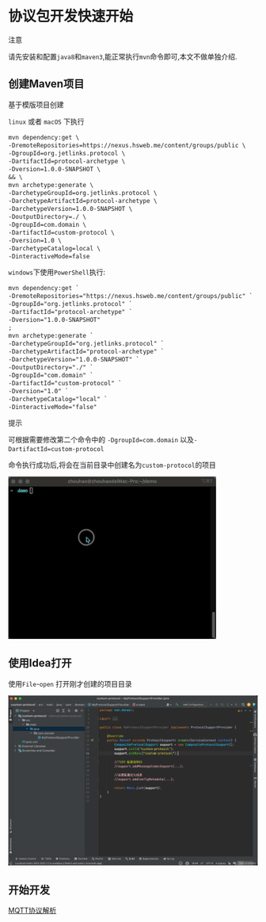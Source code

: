 # 协议包开发快速开始


<div class='explanation warning'>
  <p class='explanation-title-warp'>
    <span class='iconfont icon-jinggao explanation-icon'></span>
    <span class='explanation-title font-weight'>注意</span>
  </p>

请先安装和配置`java8`和`maven3`,能正常执行`mvn`命令即可,本文不做单独介绍.

</div>

## 创建Maven项目

基于模版项目创建

`linux` 或者 `macOS` 下执行
```shell
mvn dependency:get \
-DremoteRepositories=https://nexus.hsweb.me/content/groups/public \
-DgroupId=org.jetlinks.protocol \
-DartifactId=protocol-archetype \
-Dversion=1.0.0-SNAPSHOT \
&& \
mvn archetype:generate \
-DarchetypeGroupId=org.jetlinks.protocol \
-DarchetypeArtifactId=protocol-archetype \
-DarchetypeVersion=1.0.0-SNAPSHOT \
-DoutputDirectory=./ \
-DgroupId=com.domain \
-DartifactId=custom-protocol \
-Dversion=1.0 \
-DarchetypeCatalog=local \
-DinteractiveMode=false
```

`windows`下使用`PowerShell`执行:

```shell
mvn dependency:get `
-DremoteRepositories="https://nexus.hsweb.me/content/groups/public" `
-DgroupId="org.jetlinks.protocol" `
-DartifactId="protocol-archetype" `
-Dversion="1.0.0-SNAPSHOT" 
;
mvn archetype:generate `
-DarchetypeGroupId="org.jetlinks.protocol" `
-DarchetypeArtifactId="protocol-archetype" `
-DarchetypeVersion="1.0.0-SNAPSHOT" `
-DoutputDirectory="./" `
-DgroupId="com.domain" `
-DartifactId="custom-protocol" `
-Dversion="1.0" `
-DarchetypeCatalog="local" `
-DinteractiveMode="false"
```



<div class='explanation info'>
  <p class='explanation-title-warp'> 
    <span class='iconfont icon-tishi explanation-icon'></span>
    <span class='explanation-title font-weight'>提示</span>
  </p>

可根据需要修改第二个命令中的 `-DgroupId=com.domain`
以及`-DartifactId=custom-protocol`

</div>


命令执行成功后,将会在当前目录中创建名为`custom-protocol`的项目

![创建项目](./img/create-project.gif)


## 使用Idea打开

使用`File`-`open` 打开刚才创建的项目目录

![打开](./img/open-idea.png)


## 开始开发

[MQTT协议解析](./mqtt.md)

<!-- [TCP协议解析](./tcp.md) -->

<!-- [HTTP协议解析](./http.md) -->
